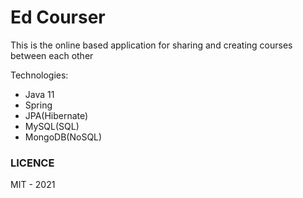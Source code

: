 <h1>Ed Courser</h1>

<p> This is the online based application for sharing and creating courses between each other</p> 

<p> Technologies: </p>
<ul>
    <li>Java 11</li>
    <li>Spring</li>
    <li>JPA(Hibernate)</li>
    <li>MySQL(SQL)</li>
    <li>MongoDB(NoSQL)</li>
</ul>

<h3> LICENCE </h3>

<p>MIT - 2021</p>
